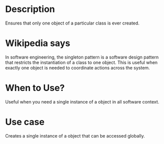 # Description
Ensures that only one object of a particular class is ever created.

# Wikipedia says
In software engineering, the singleton pattern is a software design pattern that restricts the instantiation of a class to one object. This is useful when exactly one object is needed to coordinate actions across the system.

# When to Use?
Useful when you need a single instance of a object in all software context.

# Use case
Creates a single instance of a object that can be accessed globally.